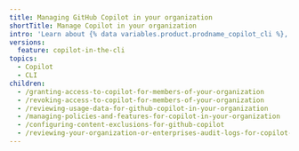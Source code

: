 ```yaml
---
title: Managing GitHub Copilot in your organization
shortTitle: Manage Copilot in your organization
intro: 'Learn about {% data variables.product.prodname_copilot_cli %}, including use cases, best practices, and limitations.'
versions:
  feature: copilot-in-the-cli
topics:
  - Copilot
  - CLI
children:
  - /granting-access-to-copilot-for-members-of-your-organization
  - /revoking-access-to-copilot-for-members-of-your-organization
  - /reviewing-usage-data-for-github-copilot-in-your-organization
  - /managing-policies-and-features-for-copilot-in-your-organization
  - /configuring-content-exclusions-for-github-copilot
  - /reviewing-your-organization-or-enterprises-audit-logs-for-copilot-business
---
```

